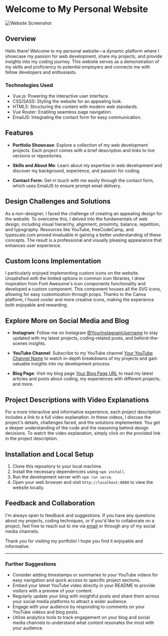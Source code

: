 # Welcome to My Personal Website

![Website Screenshot](screenshot.png)

## Overview

Hello there! Welcome to my personal website—a dynamic platform where I showcase my passion for web development, share my projects, and provide insights into my coding journey. This website serves as a demonstration of my skills and proficiency to potential employers and connects me with fellow developers and enthusiasts.

### Technologies Used

- Vue.js: Powering the interactive user interface.
- CSS/SASS: Styling the website for an appealing look.
- HTML5: Structuring the content with modern web standards.
- Vue Router: Enabling seamless page navigation.
- EmailJS: Integrating the contact form for easy communication.

## Features

- **Portfolio Showcase**: Explore a collection of my web development projects. Each project comes with a brief description and links to live versions or repositories.

- **Skills and About Me**: Learn about my expertise in web development and discover my background, experience, and passion for coding.

- **Contact Form**: Get in touch with me easily through the contact form, which uses EmailJS to ensure prompt email delivery.

## Design Challenges and Solutions

As a non-designer, I faced the challenge of creating an appealing design for the website. To overcome this, I delved into the fundamentals of web design, including visual hierarchy, alignment, proximity, balance, repetition, and typography. Resources like YouTube, freeCodeCamp, and typescale.com proved invaluable in gaining a better understanding of these concepts. The result is a professional and visually pleasing appearance that enhances user experience.

## Custom Icons Implementation

I particularly enjoyed implementing custom icons on the website. Unsatisfied with the limited options in common icon libraries, I drew inspiration from Font Awesome's icon components functionality and developed a custom component. This component houses all the SVG icons, allowing for easy customization through props. Thanks to the Canva platform, I found cooler and more creative icons, making the experience both enjoyable and rewarding.

## Explore More on Social Media and Blog

- **Instagram**: Follow me on Instagram [@YourInstagramUsername](https://www.instagram.com/your_instagram_username) to stay updated with my latest projects, coding-related posts, and behind-the-scenes insights.

- **YouTube Channel**: Subscribe to my YouTube channel [Your YouTube Channel Name](https://www.youtube.com/channel/your_channel_id) to watch in-depth breakdowns of my projects and gain valuable insights into my development process.

- **Blog Page**: Visit my blog page [Your Blog Page URL](https://www.yourblogurl.com) to read my latest articles and posts about coding, my experiences with different projects, and more.

## Project Descriptions with Video Explanations

For a more interactive and informative experience, each project description includes a link to a full video explanation. In these videos, I discuss the project's details, challenges faced, and the solutions implemented. You get a deeper understanding of the code and the reasoning behind design decisions. To watch the video explanation, simply click on the provided link in the project description.

## Installation and Local Setup

1. Clone this repository to your local machine.
2. Install the necessary dependencies using `npm install`.
3. Run the development server with `npm run serve`.
4. Open your web browser and visit `http://localhost:8080` to view the website locally.

## Feedback and Collaboration

I'm always open to feedback and suggestions. If you have any questions about my projects, coding techniques, or if you'd like to collaborate on a project, feel free to reach out to me via [email](mailto:your.email@example.com) or through any of my social media channels.

Thank you for visiting my portfolio! I hope you find it enjoyable and informative.

---

### Further Suggestions

- Consider adding timestamps or summaries to your YouTube videos for easy navigation and quick access to specific project sections.
- Embed your latest YouTube video directly in your README to provide visitors with a preview of your content.
- Regularly update your blog with insightful posts and share them across your social media platforms to attract a wider audience.
- Engage with your audience by responding to comments on your YouTube videos and blog posts.
- Utilize analytics tools to track engagement on your blog and social media channels to understand what content resonates the most with your audience.
